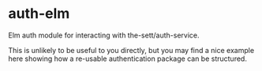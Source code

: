 # auth-elm

Elm auth module for interacting with the-sett/auth-service.

This is unlikely to be useful to you directly, but you may find a nice example
here showing how a re-usable authentication package can be structured.
